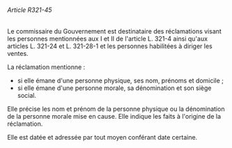 ###### Article R321-45

Le commissaire du Gouvernement est destinataire des réclamations visant les personnes mentionnées aux I et II de l'article L. 321-4 ainsi qu'aux articles L. 321-24 et L. 321-28-1 et les personnes habilitées à diriger les ventes.

La réclamation mentionne :

- si elle émane d'une personne physique, ses nom, prénoms et domicile ;
- si elle émane d'une personne morale, sa dénomination et son siège social.

Elle précise les nom et prénom de la personne physique ou la dénomination de la personne morale mise en cause. Elle indique les faits à l'origine de la réclamation.

Elle est datée et adressée par tout moyen conférant date certaine.

